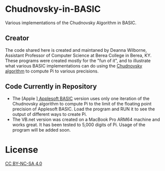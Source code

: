 # Chudnovsky-in-BASIC
Various implementations of the Chudnovsky Algorithm in BASIC.

## Creator
The code shared here is created and maintaned by Deanna Wilborne, Assistant Professor of Computer Science at Berea College in Berea, KY. These programs were created mostly for the "fun of it", and to illustrate what various BASIC implementations can do using the [Chudnovsky algorithm](https://en.wikipedia.org/wiki/Chudnovsky_algorithm) to compute Pi to various precisions.

## Code Currently in Repository
* The [Apple ][ Applesoft BASIC](main/Apple2/CPI-A2P3.md) version uses only one iteration of the Chudnovsky algorithm to compute Pi to the limit of the floating point precision of Applesoft BASIC. Load the program and RUN it to see the output of different ways to create Pi.
* The VB.net version was created on a MacBook Pro ARM64 machine and works great. It has been tested to 5,000 digits of Pi. Usage of the program will be added soon.

# License
[CC BY-NC-SA 4.0](https://creativecommons.org/licenses/by-nc-sa/4.0/)
